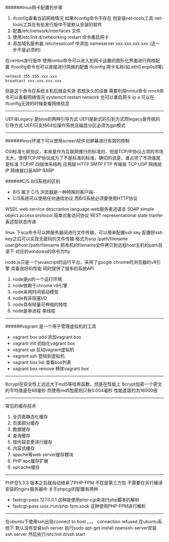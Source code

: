 ######linux网卡配置的步骤

1. ifconfig查看当前网络情况 如果ifconfig命令不存在 则安装net-tools工具  net-tools工具在有些发行版中不是默认安装的软件
2. 配置/etc/network/interfaces 文件
3. 使用/etc/init.d/networking restart 命令重启网卡
4. 添加域名服务器 /etc/resolconf 中添加 nameserver xxx.xxx.xxx.xxx (这一步不是必须的)

在centos发行版中 使用nmtui命令可以进入到网卡设置的图形化界面进行网络配置
ifconfig命令也可以直接进行网络的配置  ifconfig 网卡名称(如:eth0,enp0s8等)  

~~~shell
netmask 255.255.xxx.xxx 
broadcast xxx.xxx.xxx.xxx
~~~

但是这个命令在系统关机后就会失效  若想永久的设置  需要利用nmtui命令
nmcli命令可以查看网络情况
systemctl restart network 也可以重启网卡
ip a 可以在ifconfig无效的时候查看网络信息

------

UEFI&Legacy 是bios的两种引导方式
UEFI是新式的引到方式而legacy是传统的引导方式
UEFI只支持64位操作系统且磁盘分区必须为gpt模式

---

######linux环境下可以使用screen软件对屏幕进行有效的控制


OSI标准七层协议，本来是作为互联网推行的标准的，但是TCP/IP协议占领的市场太大，使得TCP/IP协议成为了不是标准的标准，确切的说是，谁占领了市场谁就是标准
TCP/IP 四层体系结构 应用层 HTTP SMTP FTP 传输层 TCP UDP  网络层 IP  网络接口层ARP RARP

######C/S B/S系统的区别

- B/S 属于 C/S  浏览器是一种特殊的客户端-
- C/S系统可以使用任何通信协议 而B/S系统必须要使用HTTP协议

WSDL web service description language web服务表述语言
SOAP simple object access protocol 简单对象访问协议
REST representational state tranfer 表述型状态传递

linux 下scp命令可以跨服务器间进行文件传输，可以用来配置ssh key 配置好ssh key之后可以实现无密码的文件传输
格式为scp /path/filename  user@host:/path/filename  把本机的filename文件拷贝到远程host主机的path目录下
对应的windows的命令为ftp


node.js只是一个javascript的运行平台，采用了google chrome的浏览器的v8引擎 具备良好的性能 同时提供了很多的系统API
1. node是js的一个运行环境
2. node依赖于chrome v8引擎
3. node采用时间驱动模型
4. node有非阻塞I/O
5. node具有轻量可伸缩的特性
6. node是单进程 单线程


------

######vagrant 是一个用于管理虚拟机的工具

- vagrant box add 添加vagrant box
- vagrant init 初始化vagrant box
- vagrant up  启动vagrant虚拟机
- vagrant ssh 登陆到虚拟机
- vagrant box list 查看box列表
- vagrant box remove 移除vagrant box

------


Bcrypt在安全性上远远大于md5等哈希函数，但是在性能上
Bcrypt加密一个密文的平均值是在68毫秒
而使用md5加密则只有0.004毫秒
性能差距约为16000倍

------

常见的缓存技术
1. 全页面静态化缓存
2. 页面部分缓存
3. 数据缓存
4. 查询缓存
5. 按内容变更进行缓存
6. 内容式缓存
7. apache等web server缓存模块
8. PHP apc缓存扩展
9. opcache缓存


------

PHP在5.3.3 版本之后就自动继承了PHP-FPM 不在是第三方包 不需要在另行编译
安装的nginx服务器中 关于phpcgi的配置有两种 

- fastcgi-pass 127.0.0.1  这种是使用php-cgi来进行php脚本的解析
- fastcgi-pass unix:/run/php-fpm.sock  这种使用PHP-FPM进行解析



------

在ubuntu下使用ssh出现connect to host 。。。 connection refused
在ubuntu系统下 默认没有安装ssh server 
执行sudo apt-get install openssh-server安装ssh server 
然后执行/etc/init.d/ssh  start
